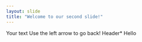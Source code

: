 ```yaml
---
layout: slide
title: "Welcome to our second slide!"
---
```

Your text
Use the left arrow to go back!
Header* Hello
